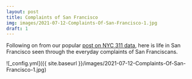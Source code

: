 ```yaml
---
layout: post
title: Complaints of San Francisco
img: images/2021-07-12-Complaints-Of-San-Francisco-1.jpg
draft: 1
---
```


Following on from our popular [post on NYC 311 data](/Complaints-Of-New-York/), 
here is life in San Francisco seen through the everyday complaints of San Franciscans.

![_config.yml]({{ site.baseurl }}/images/2021-07-12-Complaints-Of-San-Francisco-1.jpg)


<link rel="stylesheet" href="https://synced.to/static/theme/assets/css/fontawesome/css/all.min.css" />
<link rel="stylesheet" href="https://cdn.jsdelivr.net/gh/openlayers/openlayers.github.io@master/en/v6.4.3/css/ol.css" type="text/css" />
<link rel="stylesheet" href="https://blog.synced.to/datascripts/311-complaints-articles-scripts/dashboard.css" />
<script src="https://synced.to/static/theme/assets/js/moment.min.js?v=8c2de"></script>
<script src="https://cdn.jsdelivr.net/gh/openlayers/openlayers.github.io@master/en/v6.4.3/build/ol.js"></script>

<div class="sydb-container">
<div class="sydb-inner-container">
<!--
<div class="sydb-header-container">
<h4>Complaints of New York</h4>
<div style="max-width: 400px; text-align: center; margin-bottom: 6px;">
Life in New York, seen through the everyday complaints of  New Yorkers.  
</div>
</div>
-->
<div class="sydb-dashboard-container">
<div class="sydb-map-container">
<div id="sydb-map" style="height: 100%;">
</div>
<div id="sydb-date-display"></div>
</div>
<div class="sydb-content-container">
<div id="sydb-anim-controls" aria-label="Animation controls">
  <div class="sydb-slider-container">
      <input type="range" min="0" max="1440" 
             value="0" class="sydb-slider" id="sydb-timerange" />
  </div>
  <i id="sydb-toggleplay" class="sydb-toggleplay fas fa-play sydb-icon-button" aria-hidden="true"></i>
  <i id="sydb-reset" class="fas fa-stop sydb-icon-button" aria-hidden="true"></i>
  <i id="sydb-togglevolume" class="fas fa-volume-down sydb-icon-button" aria-hidden="true"></i>

</div>
<div id="sydb-content"></div>
<span id="sydb-content-cover-menu">

<div>
    <h4>Choose a date</h4>
</div>

<div id="sydb-content-cover-menu-input">
<input id="sydb-viewdate"  name="viewdate" type="date" />
<i id="sydb-toggleplay-cover-menu" class="sydb-toggleplay fas fa-play sydb-icon-button-large" 
    aria-hidden="true"></i>
</div>

<div id="sydb-suggested-dates">
    <a data-suggested-event="newyear" class="sydb-suggested" href="#" >
        New years
    </a>
    <a data-suggested-event="lockdown" class="sydb-suggested" href="#" >
        Lockdown
    </a>
</div>

<img id="sydb-loading-spinner" src="https://blog.synced.to/datascripts/311-complaints-articles-scripts/three-dots.svg" />

</span>
</div>
</div>


<div style="text-align: center; font-size: 1rem; flex: 0; padding: 6px;">
</div>

</div>
</div>

<script src="https://blog.synced.to/datascripts/311-complaints-articles-scripts/main_ts_multicity.js"></script>
<script>
    var uri_fn = function(fromstr, tostr){
                return `https://data.sfgov.org/resource/vw6y-z8j6.json?$where=requested_datetime between '${fromstr}' and '${tostr}'&$order=requested_datetime ASC&$limit=100000`
    }
    var soundpath = '/datascripts/311-complaints-articles-scripts/NYCAmbience.mp3'
    var data_format_fn = function (item) {
        var output_item = {}
        output_item['created_date'] = item['requested_datetime']
        output_item['complaint_type'] = item['service_name'].replace(/_/g, ' ')
        output_item['latitude'] = item['lat']
        output_item['longitude'] = item['long']
        output_item['borough'] = item['police_district']
        output_item['agency'] = null
        output_item['street_name'] = item['street']
        output_item['descriptor'] = item['service_subtype'].replace(/_/g, ' ') + ', ' + 
                                    item['service_details'].split(/\s+/)[0].replace(/_/g, ' ')
        return output_item
    }
    var latestdate = moment.utc().set({hour:0,minute:0,second:0,millisecond:0})
                           .subtract(3,'days').set({hour:0,minute:0,second:0,millisecond:0})
    var earliestdate = latestdate.clone().subtract(3, "years").set({hour:0,minute:0,second:0,millisecond:0})
    var opts = {
        city_coords: [-122.446747, 37.733795],
        map_zoom: 9,
        periodlength_mins: null,
        periodlength_maxcount: null,
        latestdate: latestdate,
        earliestdate: earliestdate
    }
    loadAppForCity(uri_fn, data_format_fn, soundpath, opts) 
</script>





[Tejas](https://synced.to/u/tej) - <team@synced.to>

*311 complaints data from [DataSF](https://datasf.org/opendata/), photo by [Sam Beasley](https://unsplash.com/@sam_beasley), sound by [freesound/lazymonk](https://freesound.org/people/lazymonk/sounds/214319/)*


_See more on [the Synced app](http://onelink.to/8ttzr9), where you can explore meaningful places, nearaway and faraway._
